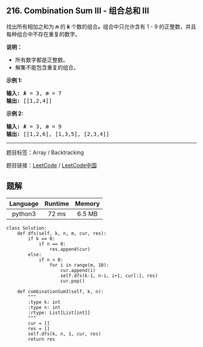 ## 216. Combination Sum III - 组合总和 III

<!--If you want to use the English description, use `question.content` instead-->

<p>找出所有相加之和为&nbsp;<em><strong>n</strong> </em>的&nbsp;<strong><em>k&nbsp;</em></strong>个数的组合<strong><em>。</em></strong>组合中只允许含有 1 -&nbsp;9 的正整数，并且每种组合中不存在重复的数字。</p>

<p><strong>说明：</strong></p>

<ul>
	<li>所有数字都是正整数。</li>
	<li>解集不能包含重复的组合。&nbsp;</li>
</ul>

<p><strong>示例 1:</strong></p>

<pre><strong>输入:</strong> <em><strong>k</strong></em> = 3, <em><strong>n</strong></em> = 7
<strong>输出:</strong> [[1,2,4]]
</pre>

<p><strong>示例 2:</strong></p>

<pre><strong>输入:</strong> <em><strong>k</strong></em> = 3, <em><strong>n</strong></em> = 9
<strong>输出:</strong> [[1,2,6], [1,3,5], [2,3,4]]
</pre>



-----

题目标签：Array / Backtracking

题目链接：[LeetCode](https://leetcode.com/problems/combination-sum-iii/description/)  /  [LeetCode中国](https://leetcode-cn.com/problems/combination-sum-iii/description/)

## 题解



| Language | Runtime | Memory |
|:---:|:---:|:---:|
| python3  | 72  ms | 6.5 MB |

```python3
class Solution:
    def dfs(self, k, n, m, cur, res):
        if k == 0:
            if n == 0:
                res.append(cur)
        else:
            if n > 0:
                for i in range(m, 10):
                    cur.append(i)
                    self.dfs(k-1, n-i, i+1, cur[:], res)
                    cur.pop()

    def combinationSum3(self, k, n):
        """
        :type k: int
        :type n: int
        :rtype: List[List[int]]
        """
        cur = []
        res = []
        self.dfs(k, n, 1, cur, res)
        return res
```
